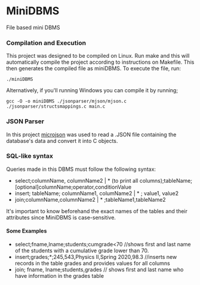# MiniDBMS
File based mini DBMS 


### Compilation and Execution
This project was designed to be compiled on Linux. Run make and this will automatically compile the project according to instructions on Makefile. This then generates the compiled file as miniDBMS. To execute the file, run:


```
./miniDBMS
```
Alternatively, if you'll running Windows you can compile it by running; 
```
gcc -O -o miniDBMS ./jsonparser/mjson/mjson.c ./jsonparser/structsmappings.c main.c 
```


### JSON Parser
In this project [microjson](https://gitlab.com/esr/microjson.git) was  used to read a .JSON file containing the database's data and convert it into C objects. 

### SQL-like syntax
Queries made in this DBMS must follow the following syntax: 
* select;columnName, columnName2 | * (to print all columns);tableName;[optional]columnName;operator,conditionValue
* insert; tableName; columnName1, columName2 | * ; value1, value2
* join;columnName,columnName2 | * ;tableName1,tableName2

It's important to know beforehand the exact names of the tables and their attributes since MiniDBMS is case-sensitive. 

#### Some Examples

* select;fname,lname;students;cumgrade<70  //shows first and last name of the students with a cumulative grade lower than 70.
* insert;grades;*;245,543,Physics II,Spring 2020,98.3 //inserts new records in the table grades and provides values for all columns
* join; fname, lname;students,grades // shows first and last name who have information in the grades table


